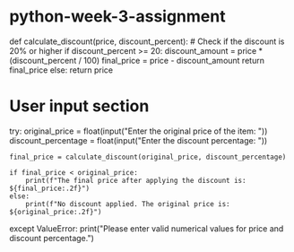 # python-week-3-assignment
def calculate_discount(price, discount_percent):
    # Check if the discount is 20% or higher
    if discount_percent >= 20:
        discount_amount = price * (discount_percent / 100)
        final_price = price - discount_amount
        return final_price
    else:
        return price

# User input section
try:
    original_price = float(input("Enter the original price of the item: "))
    discount_percentage = float(input("Enter the discount percentage: "))

    final_price = calculate_discount(original_price, discount_percentage)

    if final_price < original_price:
        print(f"The final price after applying the discount is: ${final_price:.2f}")
    else:
        print(f"No discount applied. The original price is: ${original_price:.2f}")
except ValueError:
    print("Please enter valid numerical values for price and discount percentage.")
